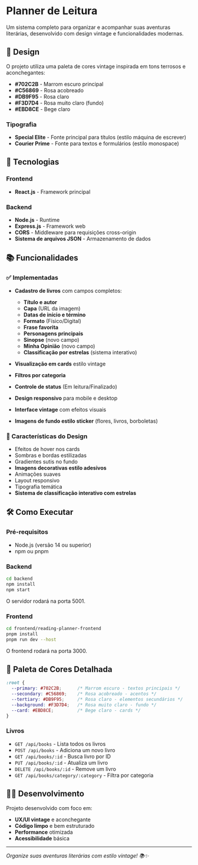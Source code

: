 # Planner de Leitura

Um sistema completo para organizar e acompanhar suas aventuras literárias, desenvolvido com design vintage e funcionalidades modernas.

## 🎨 Design

O projeto utiliza uma paleta de cores vintage inspirada em tons terrosos e aconchegantes:
- **#702C2B** - Marrom escuro principal
- **#C56869** - Rosa acobreado
- **#DB9F95** - Rosa claro
- **#F3D7D4** - Rosa muito claro (fundo)
- **#EBD8CE** - Bege claro

### Tipografia
- **Special Elite** - Fonte principal para títulos (estilo máquina de escrever)
- **Courier Prime** - Fonte para textos e formulários (estilo monospace)

## 🚀 Tecnologias

### Frontend
- **React.js** - Framework principal

### Backend
- **Node.js** - Runtime
- **Express.js** - Framework web
- **CORS** - Middleware para requisições cross-origin
- **Sistema de arquivos JSON** - Armazenamento de dados

## 📚 Funcionalidades

### ✅ Implementadas
- **Cadastro de livros** com campos completos:
  - **Título e autor**
  - **Capa** (URL da imagem)
  - **Datas de início e término**
  - **Formato** (Físico/Digital)
  - **Frase favorita**
  - **Personagens principais**
  - **Sinopse** (novo campo)
  - **Minha Opinião** (novo campo)
  - **Classificação por estrelas** (sistema interativo)
  



- **Visualização em cards** estilo vintage
- **Filtros por categoria**
- **Controle de status** (Em leitura/Finalizado)
- **Design responsivo** para mobile e desktop
- **Interface vintage** com efeitos visuais
- **Imagens de fundo estilo sticker** (flores, livros, borboletas)

### 🎯 Características do Design
- Efeitos de hover nos cards
- Sombras e bordas estilizadas
- Gradientes sutis no fundo
- **Imagens decorativas estilo adesivos**
- Animações suaves
- Layout responsivo
- Tipografia temática
- **Sistema de classificação interativo com estrelas**

## 🛠️ Como Executar

### Pré-requisitos
- Node.js (versão 14 ou superior)
- npm ou pnpm

### Backend
```bash
cd backend
npm install
npm start
```
O servidor rodará na porta 5001.

### Frontend
```bash
cd frontend/reading-planner-frontend
pnpm install
pnpm run dev --host
```
O frontend rodará na porta 3000.


## 🎨 Paleta de Cores Detalhada

```css
:root {
  --primary: #702C2B;      /* Marrom escuro - textos principais */
  --secondary: #C56869;    /* Rosa acobreado - acentos */
  --tertiary: #DB9F95;     /* Rosa claro - elementos secundários */
  --background: #F3D7D4;   /* Rosa muito claro - fundo */
  --card: #EBD8CE;         /* Bege claro - cards */
}
```


### Livros
- `GET /api/books` - Lista todos os livros
- `POST /api/books` - Adiciona um novo livro
- `GET /api/books/:id` - Busca livro por ID
- `PUT /api/books/:id` - Atualiza um livro
- `DELETE /api/books/:id` - Remove um livro
- `GET /api/books/category/:category` - Filtra por categoria



## 👨‍💻 Desenvolvimento

Projeto desenvolvido com foco em:
- **UX/UI vintage** e aconchegante
- **Código limpo** e bem estruturado
- **Performance** otimizada
- **Acessibilidade** básica

---

*Organize suas aventuras literárias com estilo vintage! 📚✨*
